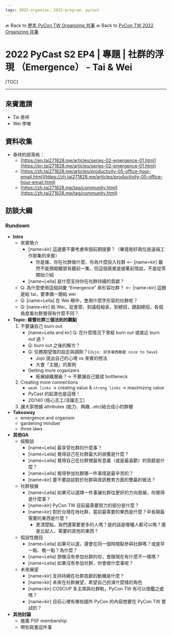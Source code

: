 ```yaml
---
tags: 2022-organize, 2022-program, pycast
---
```


🔙 Back to [歷年 PyCon TW Organizing 共筆](/ryPr7SFyP/%2FHM5mHCFKQCu7-W5ea8ITcw%3Fview)
🔙 Back to [PyCon TW 2022 Organizing 共筆](/rkk3KQ_VY)

# 2022 PyCast S2 EP4 | 專題 | 社群的浮現 （Emergence） - Tai & Wei

[TOC]

---

## 來賓邀請
* Tai 泰祥
* Wei 李唯

## 資料收集
- 泰祥的部落格：
    -  [https://en.tai271828.me/articles/series-02-emergence-01.html](https://en.tai271828.me/articles/series-02-emergence-01.html) 
    -  [https://zh.tai271828.me/articles/productivity-05-office-hour-email.html](https://zh.tai271828.me/articles/productivity-05-office-hour-email.html) 
    -  [https://zh.tai271828.me/tag/community.html](https://zh.tai271828.me/tag/community.html)


## 訪談大綱

### Rundown

-   **Intro**
    -   來賓簡介
        - [name=kir] 這邊要不要考慮來個前期提要？（畢竟剛好兩位是遠端工作那集的來賓）
            - 你是誰、你在社群做什麼、你為什麼投入社群 <-- [name=kir] 雖然不能預期聽眾有聽前一集，但這個感覺是接著前情談，不是從零開始介紹
        - [name=Leila]  是什麼支持你在社群持續的貢獻？
    -   Q: 為什麼使用這個詞彙 “Emergence” 來形容社群？ <-- [name=kir] 這題是給 tai，要準備一題給 wei
    -   Q: [name=Leila] 在 Wei 眼中，會用什麼字形容的社群呢？
    -   Q: [name=kir] 給 Wei，從會眾，到議程組長，到總招，跟副總招，各個角度看社群覺得有什麼不同？
-   **Topic: 經營社群三個法則的觀點**
    1.  不要讓自己 burn out
        -   [name=Leila and kir] Q: 在什麼情況下曾經 burn out 或接近 burn out 過？
        -   Q: burn out 之後的解方？
        -   Q: 任務期望值的設定與調劑？(`Jojo: 好多東西都是 nice to have`)
            -   Jojo 提出自己的心境 vs 來賓的想法
            -   大會「主題」的案例
        -   Getting more organizers
            -   拓展組織層級？→ 不要讓自己變成 bottleneck
    2.  Creating more connections
        -   `weak links` → creating value & `strong links` → maximizing value
        -   PyCast 的起源也是這樣！
        -   20/140 (核心志工/活躍志工)
    3.  讓大家根據 attributes (能力、興趣…etc)結合成小的群體
-  **Takeaway**
    -   emergence and organism
    -   gardening mindset
    -   three laws
-   **其他QA**
    -   經驗談
        -   [name=Leila] 最享受社群的什麼事？
        -   [name=Leila] 覺得自己在社群最大的收獲是什麼？
        -   [name=Leila] 覺得自己在社群裡最有意義（或是最喜歡）的貢獻是什麼？
        -   [name=Leila] 覺得參加社群哪一件事情是最辛苦的？
        -   [name=kir] 要不要談談對於社群與資訊教育方面的雙贏的做法？
    -   社群發展
        -   [name=Leila] 如果可以選擇一件事讓社群往更好的方向發展，你覺得是什麼事？
        -   [name=kir] PyCon TW 目前最需要努力的部分是什麼？
        -   [name=kir] 對於台灣在地社群，當前最需要的東西是什麼？中長期最需要的東西是什麼？
            -   更清楚點，我們還需要更多的人嗎？是的話是哪種人都可以嗎？還是比起人，需要的其他的東西？
    -   假設性題目
        -   [name=Leila] 如果可以選，還會在同一個時間點參與社群嗎？或是早一點、晚一點？為什麼？
        -   [name=Leila] 想像沒有參加社群的你，會跟現在有什麼不一樣嗎？
        -   [name=Leila] 如果沒有參加社群，你會做什麼事呢？
    -   未來展望
        -   [name=kir] 支持持續在社群貢獻的動機是什麼？
        -   [name=kir] 未來在社群展望，希望自己扮演什麼樣的角色
        -   [name=kir] COSCUP 多主席與社群軌，PyCon TW 有可以借鑑之處嗎？ 
        -   [name=kir] 目前心裡有哪些國外 PyCon 的內容想要在 PyCon TW 嘗試的？
-   **其他討論**
    -   推廣 PSF membership
    -   帶到寫書這件事
